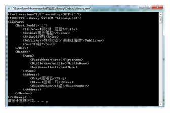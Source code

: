 ![Alt text](https://github.com/Aliceshine/xml-homework/blob/master/%E4%BD%9C%E4%B8%9A%E4%B8%89/1.png)

